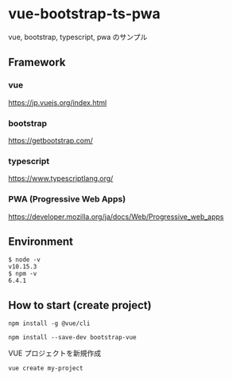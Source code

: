 # vue-bootstrap-ts-pwa

vue, bootstrap, typescript, pwa のサンプル



## Framework

### vue
https://jp.vuejs.org/index.html
### bootstrap
https://getbootstrap.com/
### typescript
https://www.typescriptlang.org/
### PWA (Progressive Web Apps)
https://developer.mozilla.org/ja/docs/Web/Progressive_web_apps


## Environment
```
$ node -v 
v10.15.3
$ npm -v 
6.4.1
```

## How to start (create project)
```
npm install -g @vue/cli
```

```
npm install --save-dev bootstrap-vue
```

VUE プロジェクトを新規作成
```
vue create my-project
```

